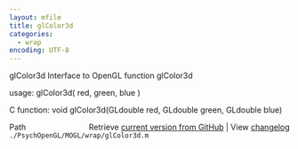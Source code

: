 ```yaml
---
layout: mfile
title: glColor3d
categories:
  - wrap
encoding: UTF-8
---
```


glColor3d  Interface to OpenGL function glColor3d

usage:  glColor3d\( red, green, blue \)

C function:  void glColor3d\(GLdouble red, GLdouble green, GLdouble blue\)


<div class="code_header" style="text-align:right;">
  <span style="float:left;">Path&nbsp;&nbsp;</span> <span class="counter">Retrieve <a href=
  "https://raw.github.com/Psychtoolbox-3/Psychtoolbox-3/beta/./PsychOpenGL/MOGL/wrap/glColor3d.m">current version from GitHub</a> | View <a href=
  "https://github.com/Psychtoolbox-3/Psychtoolbox-3/commits/beta/./PsychOpenGL/MOGL/wrap/glColor3d.m">changelog</a></span>
</div>
<div class="code">
  <code>./PsychOpenGL/MOGL/wrap/glColor3d.m</code>
</div>
